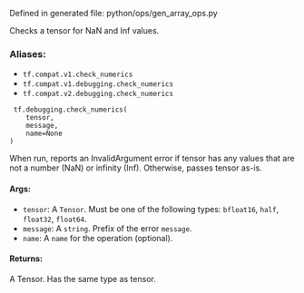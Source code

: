 
Defined in generated file: python/ops/gen_array_ops.py

Checks a tensor for NaN and Inf values.
### Aliases:
- `tf.compat.v1.check_numerics`
- `tf.compat.v1.debugging.check_numerics`
- `tf.compat.v2.debugging.check_numerics`

```
 tf.debugging.check_numerics(
    tensor,
    message,
    name=None
)
```

When run, reports an InvalidArgument error if tensor has any values that are not a number (NaN) or infinity (Inf). Otherwise, passes tensor as-is.
#### Args:
- `tensor`: A `Tensor`. Must be one of the following types: `bfloat16`, `half`, `float32`, `float64`.
- `message`: A `string`. Prefix of the error `message`.
- `name`: A `name` for the operation (optional).
#### Returns:

A Tensor. Has the same type as tensor.
